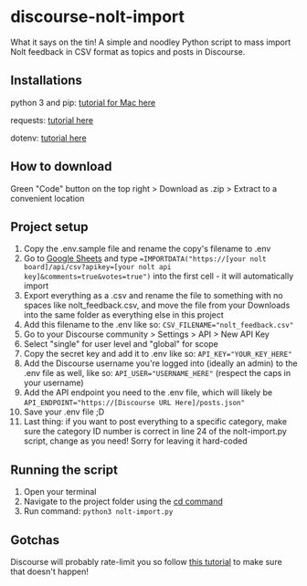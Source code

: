# discourse-nolt-import
What it says on the tin! A simple and noodley Python script to mass import Nolt feedback in CSV format as topics and posts in Discourse.

## Installations
python 3 and pip: [tutorial for Mac here](https://docs.python-guide.org/starting/install3/osx/)

requests: [tutorial here](https://www.geeksforgeeks.org/how-to-install-requests-in-python-for-windows-linux-mac/)

dotenv: [tutorial here](https://www.python-engineer.com/posts/dotenv-python/)

## How to download
Green "Code" button on the top right > Download as .zip > Extract to a convenient location

## Project setup
1. Copy the .env.sample file and rename the copy's filename to .env
2. Go to [Google Sheets](sheets.google.com) and type `=IMPORTDATA("https://[your nolt board]/api/csv?apikey=[your nolt api key]&comments=true&votes=true")` into the first cell - it will automatically import
3. Export everything as a .csv and rename the file to something with no spaces like nolt_feedback.csv, and move the file from your Downloads into the same folder as everything else in this project
4. Add this filename to the .env like so: `CSV_FILENAME="nolt_feedback.csv"`
5. Go to your Discourse community > Settings > API > New API Key
6. Select "single" for user level and "global" for scope
7. Copy the secret key and add it to .env like so: `API_KEY="YOUR_KEY_HERE"`
8. Add the Discourse username you're logged into (ideally an admin) to the .env file as well, like so: `API_USER="USERNAME_HERE"` (respect the caps in your username)
9. Add the API endpoint you need to the .env file, which will likely be `API_ENDPOINT="https://[Discourse URL Here]/posts.json"`
10. Save your .env file ;D
11. Last thing: if you want to post everything to a specific category, make sure the category ID number is correct in line 24 of the nolt-import.py script, change as you need! Sorry for leaving it hard-coded

## Running the script
1. Open your terminal
2. Navigate to the project folder using the [cd command](https://www.geeksforgeeks.org/cd-command-in-linux-with-examples/)
3. Run command: `python3 nolt-import.py`

## Gotchas
Discourse will probably rate-limit you so follow [this tutorial](https://meta.discourse.org/t/global-rate-limits-and-throttling-in-discourse/78612) to make sure that doesn't happen!
